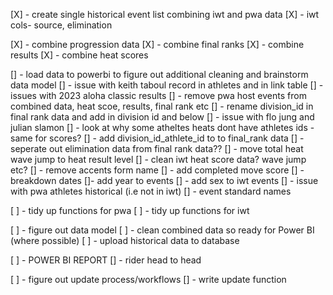 [X] - create single historical event list combining iwt and pwa data
    [X] - iwt cols- source,  elimination

[X] - combine progression data
[X] - combine final ranks 
[X] - combine results
[X] - combine heat scores

[] - load data to powerbi to figure out additional cleaning and brainstorm data model
    [] - issue with keith taboul record in athletes and in link table
    [] - issues with 2023 aloha classic results
    [] - remove pwa host events from combined data, heat scoe, results, final rank etc
    [] - rename division_id in final rank data and add in division id and below
    [] - issue with flo jung and julian slamon
    [] - look at why some atheltes heats dont have athletes ids - same for scores?
    [] - add division_id_athlete_id to to final_rank data
    [] - seperate out elimination data from final rank data??
    [] - move total heat wave jump to heat result level
    [] - clean iwt heat score data? wave jump etc?
    [] - remove accents form name 
    [] - add completed move score
    [] - breakdown dates
    []- add year to events
    [] - add sex to iwt events
    [] - issue with pwa athletes historical (i.e not in iwt)
    [] - event standard names






[ ] - tidy up functions for pwa 
[ ] - tidy up functions for iwt


[ ] - figure out data model
[ ] - clean combined data so ready for Power BI (where possible)
[ ] - upload historical data to database

[ ] - POWER BI REPORT
    [] - rider head to head



[ ] - figure out update process/workflows
[] - write update function
